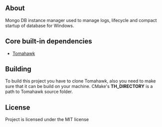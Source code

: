 ## About
Mongo DB instance manager used to manage logs, lifecycle and compact startup of database for Windows.

## Core built-in dependencies

* [Tomahawk](https://github.com/romanpunia/tomahawk)

## Building
To build this project you have to clone Tomahawk, also you need to make sure that it can be build on your machine. CMake's **TH_DIRECTORY** is a path to Tomahawk source folder.

## License
Project is licensed under the MIT license